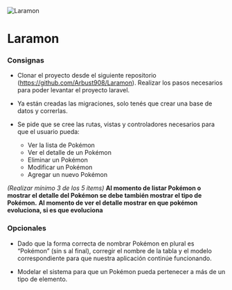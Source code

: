 ![Laramon](https://i.imgur.com/pe5Yffp.png "Logo Laramon")
# Laramon

### Consignas
+ Clonar el proyecto desde el siguiente repositorio (https://github.com/Arbust908/Laramon). Realizar los pasos necesarios para poder levantar el proyecto laravel.

+ Ya están creadas las migraciones, solo tenés que crear una base de datos y correrlas.

+ Se pide que se cree las rutas, vistas y controladores necesarios para que el usuario pueda:

  * Ver la lista de Pokémon
  * Ver el detalle de un Pokémon
  * Eliminar un Pokémon
  * Modificar un Pokémon
  * Agregar un nuevo Pokémon

_(Realizar mínimo 3 de los 5 ítems)_
**Al momento de listar Pokémon o mostrar el detalle del Pokémon se debe también mostrar el tipo de Pokémon.**
**Al momento de ver el detalle mostrar en que pokémon evoluciona, si es que evoluciona**


### Opcionales
+ Dado que la forma correcta de nombrar Pokémon en plural es “Pokémon” (sin s al final), corregir el nombre de la tabla y el modelo correspondiente para que nuestra aplicación continúe funcionando.

+ Modelar el sistema para que un Pokémon pueda pertenecer a más de un tipo de elemento.
